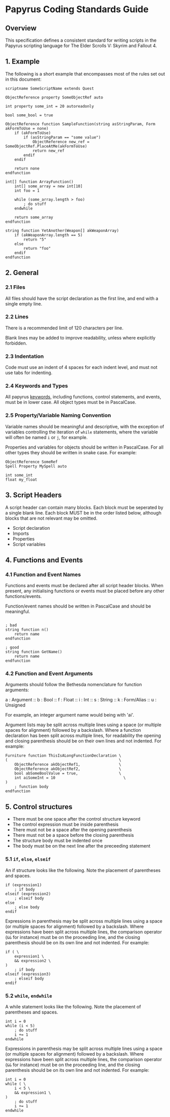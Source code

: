 # Papyrus Coding Standards Guide

## Overview

This specification defines a consistent standard for writing scripts in the Papyrus scripting language for The Elder Scrolls V: Skyrim and Fallout 4.

## 1. Example

The following is a short example that encompasses most of the rules set out in this document:

```papyrus
scriptname SomeScriptName extends Quest

ObjectReference property SomeObjectRef auto

int property some_int = 20 autoreadonly

bool some_bool = true

ObjectReference function SampleFunction(string asStringParam, Form akFormToUse = none)
    if (akFormToUse)
        if (asStringParam == "some value")
            ObjectReference new_ref = SomeObjectRef.PlaceAtMe(akFormToUse)
            return new_ref
        endif
    endif

    return none
endfunction

int[] function ArrayFunction()
    int[] some_array = new int[10]
    int foo = 1

    while (some_array.length > foo)
        ; do stuff
    endwhile

    return some_array
endfunction

string function YetAnother(Weapon[] akWeaponArray)
    if (akWeaponArray.length == 5)
        return "5"
    else
        return "foo"
    endif
endfunction
```

## 2. General

### 2.1 Files

All files should have the script declaration as the first line, and end with a single empty line.

### 2.2 Lines

There is a recommended limit of 120 characters per line.

Blank lines may be added to improve readability, unless where explicitly forbidden.

### 2.3 Indentation

Code must use an indent of 4 spaces for each indent level, and must not use tabs for indenting.

### 2.4 Keywords and Types

All papyrus [keywords](https://www.creationkit.com/index.php?title=Keyword_Reference), including functions, control statements, and events, must be in lower case. All object types must be in PascalCase.

### 2.5 Property/Variable Naming Convention

Variable names should be meaningful and descriptive, with the exception of variables controlling the iteration of `while` statements, where the variable will often be named `i` or `j`, for example.

Properties and variables for objects should be written in PascalCase. For all other types they should be written in snake case. For example:

```papyrus
ObjectReference SomeRef
Spell Property MySpell auto

int some_int
float my_float
```

## 3. Script Headers

A script header can contain many blocks. Each block must be seperated by a single blank line. Each block MUST be in the order listed below, although blocks that are not relevant may be omitted.

* Script declaration
* Imports
* Properties
* Script variables

## 4. Functions and Events

### 4.1 Function and Event Names

Functions and events must be declared after all script header blocks. When present, any initialising functions or events must be placed before any other functions/events.

Function/event names should be written in PascalCase and should be meaningful.

```papyrus

; bad
string function n()
    return name
endfunction

; good
string function GetName()
    return name
endfunction
```

### 4.2 Function and Event Arguments

Arguments should follow the Bethesda nomenclature for function arguments:

a : Argument :: b : Bool :: f : Float :: i : Int :: s : String :: k : Form/Alias :: u : Unsigned

For example, an integer argument name would being with 'ai'.

Argument lists may be split across multiple lines using a space (or multiple spaces for alignment) followed by a backslash. Where a function declaration has been split across multiple lines, for readability the opening and closing parenthesis should be on their own lines and not indented. For example:

```papyrus
Furniture function ThisIsALongFunctionDeclaration \
(                                                 \
    ObjectReference akObjectRef1,                 \
    ObjectReference akObjectRef2,                 \
    bool abSomeBoolValue = true,                  \
    int aiSomeInt = 10                              \
)
    ; function body
endfunction
```

## 5. Control structures

* There must be one space after the control structure keyword
* The control expression must be inside parenthesis
* There must not be a space after the opening parenthesis
* There must not be a space before the closing parenthesis
* The structure body must be indented once
* The body must be on the next line after the preceeding statement

### 5.1 `if`, `else`, `elseif`

An if structure looks like the following. Note the placement of parentheses and spaces.

```papyrus
if (expression1)
    ; if body
elseif (expression2)
    ; elseif body
else
    ; else body
endif
```

Expressions in parenthesis may be split across multiple lines using a space (or multiple spaces for alignment) followed by a backslash. Where expressions have been split across multiple lines, the comparison operator (`&&` for instance) must be on the proceeding line, and the closing parenthesis should be on its own line and not indented. For example:

```papyrus
if ( \
    expression1 \
    && expression2 \
)
    ; if body
elseif (expression3)
    ; elseif body
endif
```

### 5.2 `while`, `endwhile`

A while statement looks like the following. Note the placement of parentheses and spaces.

```papyrus
int i = 0
while (i < 5)
    ; do stuff
    i += 1
endwhile
```

Expressions in parenthesis may be split across multiple lines using a space (or multiple spaces for alignment) followed by a backslash. Where expressions have been split across multiple lines, the comparison operator (`&&` for instance) must be on the proceeding line, and the closing parenthesis should be on its own line and not indented. For example:

```papyrus
int i = 0
while ( \
    i < 5 \
    && expression1 \
)
    ; do stuff
    i += 1
endwhile
```

